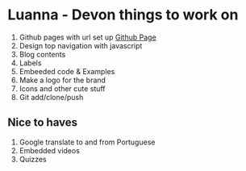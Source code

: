 # Luanna - Devon things to work on

1. Github pages with url set up [Github Page](https://pages.github.com)
2. Design top navigation with javascript
3. Blog contents
4. Labels
5. Embeeded code & Examples
6. Make a logo for the brand
7. Icons and other cute stuff
8. Git add/clone/push


## Nice to haves
1. Google translate to and from Portuguese
2. Embedded videos
3. Quizzes

